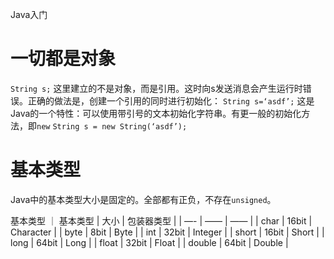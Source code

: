 Java入门

# 一切都是对象
`String s;`
这里建立的不是对象，而是引用。这时向s发送消息会产生运行时错误。正确的做法是，创建一个引用的同时进行初始化：
`String s=‘asdf’;`
这是Java的一个特性：可以使用带引号的文本初始化字符串。有更一般的初始化方法，即`new`
`String s = new String(‘asdf’);`
# 基本类型
Java中的基本类型大小是固定的。全部都有正负，不存在`unsigned`。

基本类型
｜ 基本类型 | 大小 | 包装器类型 |
| —- | —— | —— |
| char | 16bit | Character |
| byte | 8bit | Byte |
| int | 32bit | Integer |
| short | 16bit | Short |
| long | 64bit | Long |
| float | 32bit | Float |
| double | 64bit | Double |
